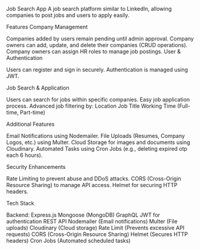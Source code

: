 Job Search App
A job search platform similar to LinkedIn, allowing companies to post jobs and users to apply easily.

Features
Company Management

  Companies added by users remain pending until admin approval.
  Company owners can add, update, and delete their companies (CRUD operations).
  Company owners can assign HR roles to manage job postings.
User & Authentication

  Users can register and sign in securely.
  Authentication is managed using JWT.
  
Job Search & Application

  Users can search for jobs within specific companies.
  Easy job application process.
  Advanced job filtering by:
  Location
  Job Title
  Working Time (Full-time, Part-time)

Additional Features

  Email Notifications using Nodemailer.
  File Uploads (Resumes, Company Logos, etc.) using Multer.
  Cloud Storage for images and documents using Cloudinary.
  Automated Tasks using Cron Jobs (e.g., deleting expired otp each 6 hours).
  
Security Enhancements

  Rate Limiting to prevent abuse and DDoS attacks.
  CORS (Cross-Origin Resource Sharing) to manage API access.
  Helmet for securing HTTP headers.
  
Tech Stack

  Backend:
    Express.js
    Mongoose (MongoDB)
    GraphQL
    JWT for authentication
    REST API
    Nodemailer (Email notifications)
    Multer (File uploads)
    Cloudinary (Cloud storage)
    Rate Limit (Prevents excessive API requests)
    CORS (Cross-Origin Resource Sharing)
    Helmet (Secures HTTP headers)
    Cron Jobs (Automated scheduled tasks)
    
